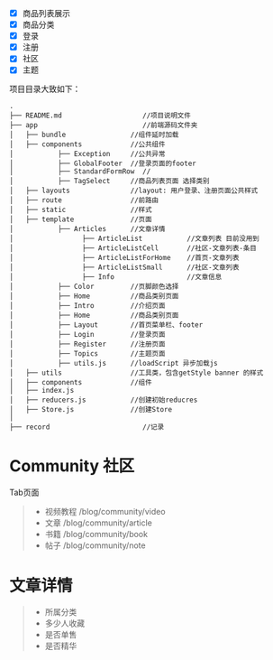 - [x] 商品列表展示
- [x] 商品分类
- [x] 登录
- [x] 注册
- [x] 社区
- [x] 主题

项目目录大致如下：

```
.
├── README.md                    //项目说明文件
├── app                          //前端源码文件夹
│   ├── bundle                //组件延时加载
│   ├── components            //公共组件
│           ├── Exception     //公共异常
│           ├── GlobalFooter  //登录页面的footer
│           ├── StandardFormRow  //
│           ├── TagSelect     //商品列表页面 选择类别
│   ├── layouts               //layout: 用户登录、注册页面公共样式
│   ├── route                 //前路由
│   ├── static                //样式
│   ├── template              //页面
│           ├── Articles      //文章详情
│                 ├── ArticleList           //文章列表 目前没用到
│                 ├── ArticleListCell       //社区-文章列表-条目
│                 ├── ArticleListForHome    //首页-文章列表
│                 ├── ArticleListSmall      //社区-文章列表
│                 ├── Info                  //文章信息
│           ├── Color         //页脚颜色选择
│           ├── Home          //商品类别页面
│           ├── Intro         //介绍页面
│           ├── Home          //商品类别页面
│           ├── Layout        //首页菜单栏、footer
│           ├── Login         //登录页面
│           ├── Register      //注册页面
│           ├── Topics        //主题页面
│           ├── utils.js      //loadScript 异步加载js
│   ├── utils                 //工具类，包含getStyle banner 的样式
│   ├── components            //组件
│   ├── index.js
│   ├── reducers.js           //创建初始reducres
│   ├── Store.js              //创建Store
│
├── record                       //记录

```

# Community 社区

Tab页面
>* 视频教程 /blog/community/video
>* 文章 /blog/community/article
>* 书籍 /blog/community/book
>* 帖子 /blog/community/note



# 文章详情

>* 所属分类
>* 多少人收藏
>* 是否单售
>* 是否精华

